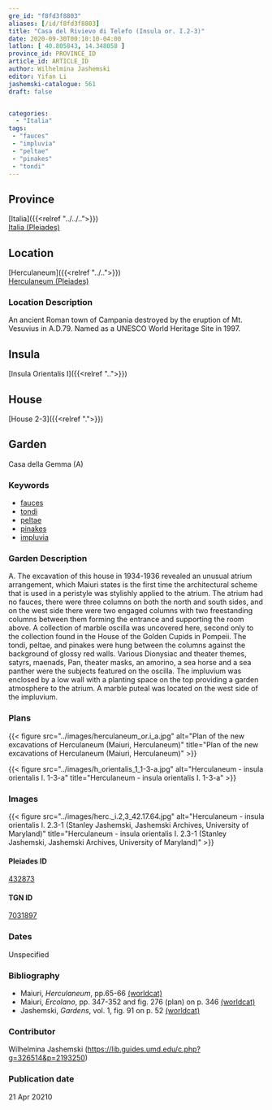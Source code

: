 ```yaml
---
gre_id: "f8fd3f8803"
aliases: [/id/f8fd3f8803]
title: "Casa del Rivievo di Telefo (Insula or. I.2-3)"
date: 2020-09-30T00:10:10-04:00
latlon: [ 40.805843, 14.348058 ]
province_id: PROVINCE_ID
article_id: ARTICLE_ID
author: Wilhelmina Jashemski
editor: Yifan Li
jashemski-catalogue: 561
draft: false


categories:
  - "Italia"
tags:
 - "fauces"
 - "impluvia"
 - "peltae"
 - "pinakes"
 - "tondi"
---
```


## Province

[Italia]({{<relref "../../..">}}) \
[Italia (Pleiades)](https://pleiades.stoa.org/places/1052)

## Location

 [Herculaneum]({{<relref "../..">}}) \
 [Herculaneum (Pleiades)](https://pleiades.stoa.org/places/432873)


### Location Description
An ancient Roman town of Campania destroyed by the eruption of Mt. Vesuvius in A.D.79. Named as a UNESCO World Heritage Site in 1997.

## Insula
[Insula Orientalis I]({{<relref "..">}})
## House
[House 2-3]({{<relref ".">}})
## Garden
Casa della Gemma (A)


### Keywords
- [fauces](http://vocab.getty.edu/page/aat/300004298)
- [tondi](http://vocab.getty.edu/page/aat/300033622)
- [peltae](http://vocab.getty.edu/page/aat/300213495)
- [pinakes](http://vocab.getty.edu/page/aat/300264977)
- [impluvia](http://vocab.getty.edu/page/aat/300129867)


### Garden Description
A. The excavation of this house in 1934-1936 revealed an unusual atrium arrangement, which Maiuri states is the first time the architectural scheme that is used in a peristyle was stylishly applied to the atrium. The atrium had no fauces, there were three columns on both the north and south sides, and on the west side there were two engaged columns with two freestanding columns between them forming the entrance and supporting the room above. A collection of marble oscilla was uncovered here, second only to the collection found in the House of the Golden Cupids in Pompeii. The tondi, peltae, and pinakes were hung between the columns against the background of glossy red walls. Various Dionysiac and theater themes, satyrs, maenads, Pan, theater masks, an amorino, a sea horse and a sea panther were the subjects featured on the oscilla. The impluvium was enclosed by a low wall with a planting space on the top providing a garden atmosphere to the atrium. A marble puteal was located on the west side of the impluvium.  

### Plans
{{< figure src="../images/herculaneum_or.i_a.jpg" alt="Plan of the new excavations of Herculaneum (Maiuri, Herculaneum)" title="Plan of the new excavations of Herculaneum (Maiuri, Herculaneum)" >}}

{{< figure src="../images/h_orientalis_1_1-3-a.jpg" alt="Herculaneum - insula orientalis I. 1-3-a" title="Herculaneum - insula orientalis I. 1-3-a" >}}

### Images
{{< figure src="../images/herc._i.2,3_42.17.64.jpg" alt="Herculaneum - insula orientalis I. 2.3-1 (Stanley Jashemski, Jashemski Archives, University of Maryland)" title="Herculaneum - insula orientalis I. 2.3-1 (Stanley Jashemski, Jashemski Archives, University of Maryland)" >}}

#### Pleiades ID
[432873](https://pleiades.stoa.org/places/432873)

#### TGN ID
[7031897](http://vocab.getty.edu/page/tgn/7031897)

### Dates
Unspecified

### Bibliography
* Maiuri, *Herculaneum*, pp.65-66 [(worldcat)](http://www.worldcat.org/oclc/1107784297)
* Maiuri, *Ercolano*, pp. 347-352 and fig. 276 (plan) on p. 346 [(worldcat)](http://www.worldcat.org/oclc/490581395)
* Jashemski, *Gardens*, vol. 1, fig. 91 on p. 52 [(worldcat)](http://www.worldcat.org/oclc/1029851777)

### Contributor
Wilhelmina Jashemski (https://lib.guides.umd.edu/c.php?g=326514&p=2193250)

### Publication date

21 Apr 20210
